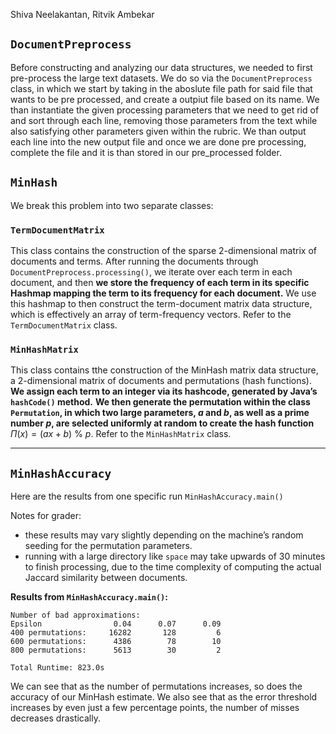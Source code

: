 Shiva Neelakantan, Ritvik Ambekar

## `DocumentPreprocess`

Before constructing and analyzing our data structures, we needed to first pre-process the large text datasets. We do so via the `DocumentPreprocess` class, in which we start
by taking in the aboslute file path for said file that wants to be pre processed, and create a outpiut file based on its name. We than instantiate the given processing parameters 
that we need to get rid of and sort through each line, removing those parameters from the text while also satisfying other parameters given within the rubric. We than output each line into
the new output file and once we are done pre processing, complete the file and it is than stored in our pre_processed folder.

## `MinHash`

We break this problem into two separate classes:

### `TermDocumentMatrix`

This class contains the construction of the sparse 2-dimensional matrix of documents and terms. After running the documents through `DocumentPreprocess.processing()`, we iterate over each term in each document, and then **we store the frequency of each term in its specific Hashmap mapping the term to its frequency for each document.** We use this hashmap to then construct the term-document matrix data structure, which is effectively an array of term-frequency vectors. Refer to the `TermDocumentMatrix` class.

### `MinHashMatrix`

This class contains tthe construction of the MinHash matrix data structure, a 2-dimensional matrix of documents and permutations (hash functions). **We assign each term to an integer via its hashcode, generated by Java’s `hashCode()` method.** **We then generate the permutation within the class `Permutation`, in which two large parameters, $a$ and $b$, as well as a prime number $p$, are selected uniformly at random to create the hash function** $\Pi(x)=(ax + b)\ \%\ p$. Refer to the `MinHashMatrix` class.

---

## `MinHashAccuracy`

Here are the results from one specific run `MinHashAccuracy.main()`

Notes for grader:

- these results may vary slightly depending on the machine’s random seeding for the permutation parameters.
- running with a large directory like `space` may take upwards of 30 minutes to finish processing, due to the time complexity of computing the actual Jaccard similarity between documents.

**Results from `MinHashAccuracy.main()`:**
```
Number of bad approximations: 
Epsilon                0.04      0.07      0.09
400 permutations:     16282       128         6
600 permutations:      4386        78        10
800 permutations:      5613        30         2

Total Runtime: 823.0s
```

We can see that as the number of permutations increases, so does the accuracy of our MinHash estimate. We also see that as the error threshold increases by even just a few percentage points, the number of misses decreases drastically.